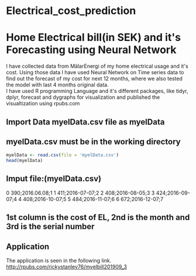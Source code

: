 # Electrical_cost_prediction

# Home Electrical bill(in SEK) and it's Forecasting using Neural Network 
I have collected data from MälarEnergi of my home electrical usage and it's cost. Using those data I have used Neural Network on Time series data to find out the forecast of my cost for next 12 months, where we also tested the model with last 4 months original data.  
I have used R programming Language and it's different packages, like tidyr, dplyr, forecast and dygraphs for visualization and published the visualtization using rpubs.com


## Import Data myelData.csv file as myelData
## myelData.csv must be in the working directory
```R
myelData <- read.csv(file = 'myelData.csv')
head(myelData)
```
## Imput file:(myelData.csv)
 0  390;2016.06.08;1
 1  411;2016-07-07;2
 2  408;2016-08-05;3
 3  424;2016-09-07;4
 4  408;2016-10-07;5
 5  484;2016-11-07;6
 6  672;2016-12-07;7
## 1st column is the cost of EL, 2nd is the month and 3rd is the serial number



## Application
The application is seen in the following link.
http://rpubs.com/rickystanley76/myelbill201909_3



